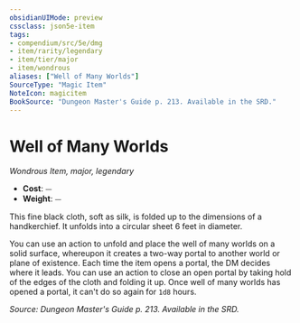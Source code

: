```yaml
---
obsidianUIMode: preview
cssclass: json5e-item
tags:
- compendium/src/5e/dmg
- item/rarity/legendary
- item/tier/major
- item/wondrous
aliases: ["Well of Many Worlds"]
SourceType: "Magic Item"
NoteIcon: magicitem
BookSource: "Dungeon Master's Guide p. 213. Available in the SRD."
---
```

# Well of Many Worlds
*Wondrous Item, major, legendary*  

- **Cost**: ⏤
- **Weight**: ⏤

This fine black cloth, soft as silk, is folded up to the dimensions of a handkerchief. It unfolds into a circular sheet 6 feet in diameter.

You can use an action to unfold and place the well of many worlds on a solid surface, whereupon it creates a two-way portal to another world or plane of existence. Each time the item opens a portal, the DM decides where it leads. You can use an action to close an open portal by taking hold of the edges of the cloth and folding it up. Once well of many worlds has opened a portal, it can't do so again for `1d8` hours.

*Source: Dungeon Master's Guide p. 213. Available in the SRD.*